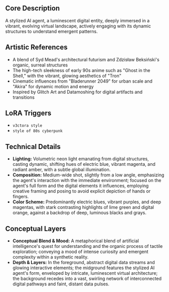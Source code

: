 ## Core Description
A stylized AI agent, a luminescent digital entity, deeply immersed in a vibrant, evolving virtual landscape, actively engaging with its dynamic structures to understand emergent patterns.

## Artistic References
*   A blend of Syd Mead's architectural futurism and Zdzisław Beksiński's organic, surreal structures
*   The high-tech sleekness of early 90s anime such as "Ghost in the Shell," with the vibrant, glowing aesthetics of "Tron"
*   Cinematic influences from "Bladerunner 2049" for urban scale and "Akira" for dynamic motion and energy
*   Inspired by Glitch Art and Datamoshing for digital artifacts and transitions

## LoRA Triggers
*   `v3ctora style`
*   `style of 80s cyberpunk`

## Technical Details
*   **Lighting:** Volumetric neon light emanating from digital structures, casting dynamic, shifting hues of electric blue, vibrant magenta, and radiant amber, with a subtle global illumination.
*   **Composition:** Medium-wide shot, slightly from a low angle, emphasizing the agent's interaction with the immediate environment; focused on the agent's full form and the digital elements it influences, employing creative framing and posing to avoid explicit depiction of hands or fingers.
*   **Color Scheme:** Predominantly electric blues, vibrant purples, and deep magentas, with stark contrasting highlights of lime green and digital orange, against a backdrop of deep, luminous blacks and grays.

## Conceptual Layers
*   **Conceptual Blend & Mood:** A metaphorical blend of artificial intelligence's quest for understanding and the organic process of tactile exploration; conveying a mood of intense curiosity and emergent complexity within a synthetic reality.
*   **Depth & Layers:** In the foreground, abstract digital data streams and glowing interactive elements; the midground features the stylized AI agent's form, enveloped by intricate, luminescent virtual architecture; the background recedes into a vast, swirling network of interconnected digital pathways and faint, distant data pulses.